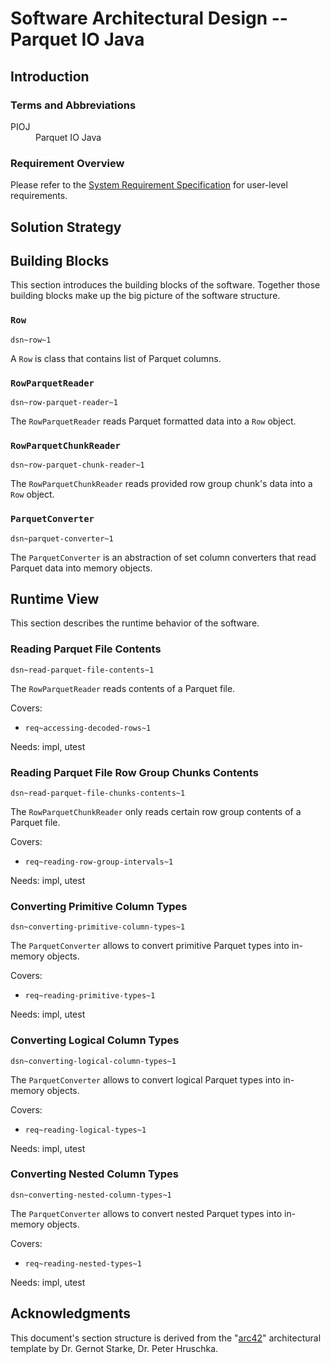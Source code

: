 # Software Architectural Design -- Parquet IO Java

## Introduction

### Terms and Abbreviations

<dl>
    <dt>PIOJ</dt><dd>Parquet IO Java</dd>
</dl>

### Requirement Overview

Please refer to the [System Requirement Specification](system_requirements.md)
for user-level requirements.

## Solution Strategy

## Building Blocks

This section introduces the building blocks of the software. Together those
building blocks make up the big picture of the software structure.

### `Row`
`dsn~row~1`

A `Row` is class that contains list of Parquet columns.

### `RowParquetReader`
`dsn~row-parquet-reader~1`

The `RowParquetReader` reads Parquet formatted data into a `Row` object.

### `RowParquetChunkReader`
`dsn~row-parquet-chunk-reader~1`

The `RowParquetChunkReader` reads provided row group chunk's data into a `Row`
object.

### `ParquetConverter`
`dsn~parquet-converter~1`

The `ParquetConverter` is an abstraction of set column converters that read
Parquet data into memory objects.

## Runtime View

This section describes the runtime behavior of the software.

### Reading Parquet File Contents 
`dsn~read-parquet-file-contents~1`

The `RowParquetReader` reads contents of a Parquet file.

Covers:

* `req~accessing-decoded-rows~1`

Needs: impl, utest

### Reading Parquet File Row Group Chunks Contents
`dsn~read-parquet-file-chunks-contents~1`

The `RowParquetChunkReader` only reads certain row group contents of a Parquet
file.

Covers:

* `req~reading-row-group-intervals~1`

Needs: impl, utest

### Converting Primitive Column Types
`dsn~converting-primitive-column-types~1`

The `ParquetConverter` allows to convert primitive Parquet types into in-memory
objects.

Covers:

* `req~reading-primitive-types~1`

Needs: impl, utest

### Converting Logical Column Types
`dsn~converting-logical-column-types~1`

The `ParquetConverter` allows to convert logical Parquet types into in-memory
objects.

Covers:

* `req~reading-logical-types~1`

Needs: impl, utest

### Converting Nested Column Types
`dsn~converting-nested-column-types~1`

The `ParquetConverter` allows to convert nested Parquet types into in-memory
objects.

Covers:

* `req~reading-nested-types~1`

Needs: impl, utest

## Acknowledgments

This document's section structure is derived from the
"[arc42](https://arc42.org/)" architectural template by Dr. Gernot Starke, Dr.
Peter Hruschka.
